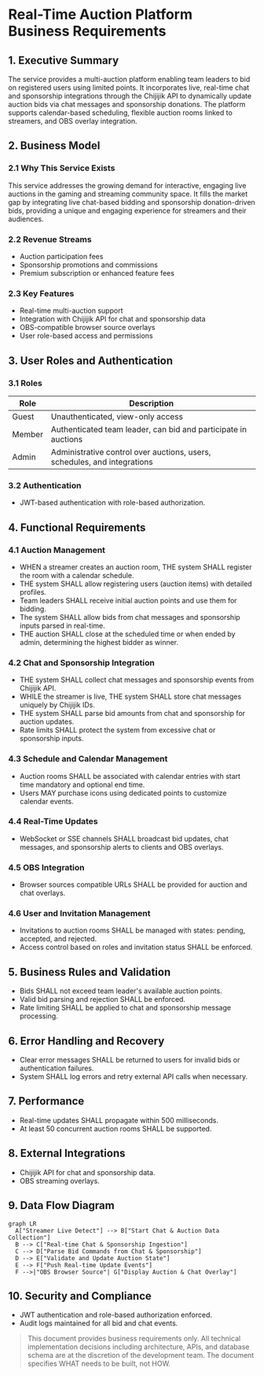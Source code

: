 # Real-Time Auction Platform Business Requirements

## 1. Executive Summary

The service provides a multi-auction platform enabling team leaders to bid on registered users using limited points. It incorporates live, real-time chat and sponsorship integrations through the Chijijik API to dynamically update auction bids via chat messages and sponsorship donations. The platform supports calendar-based scheduling, flexible auction rooms linked to streamers, and OBS overlay integration.

## 2. Business Model

### 2.1 Why This Service Exists

This service addresses the growing demand for interactive, engaging live auctions in the gaming and streaming community space. It fills the market gap by integrating live chat-based bidding and sponsorship donation-driven bids, providing a unique and engaging experience for streamers and their audiences.

### 2.2 Revenue Streams

- Auction participation fees
- Sponsorship promotions and commissions
- Premium subscription or enhanced feature fees

### 2.3 Key Features

- Real-time multi-auction support
- Integration with Chijijik API for chat and sponsorship data
- OBS-compatible browser source overlays
- User role-based access and permissions

## 3. User Roles and Authentication

### 3.1 Roles

| Role   | Description                        |
|--------|----------------------------------|
| Guest  | Unauthenticated, view-only access |
| Member | Authenticated team leader, can bid and participate in auctions |
| Admin  | Administrative control over auctions, users, schedules, and integrations |

### 3.2 Authentication

- JWT-based authentication with role-based authorization.

## 4. Functional Requirements

### 4.1 Auction Management

- WHEN a streamer creates an auction room, THE system SHALL register the room with a calendar schedule.
- THE system SHALL allow registering users (auction items) with detailed profiles.
- Team leaders SHALL receive initial auction points and use them for bidding.
- The system SHALL allow bids from chat messages and sponsorship inputs parsed in real-time.
- THE auction SHALL close at the scheduled time or when ended by admin, determining the highest bidder as winner.

### 4.2 Chat and Sponsorship Integration

- THE system SHALL collect chat messages and sponsorship events from Chijijik API.
- WHILE the streamer is live, THE system SHALL store chat messages uniquely by Chijijik IDs.
- THE system SHALL parse bid amounts from chat and sponsorship for auction updates.
- Rate limits SHALL protect the system from excessive chat or sponsorship inputs.

### 4.3 Schedule and Calendar Management

- Auction rooms SHALL be associated with calendar entries with start time mandatory and optional end time.
- Users MAY purchase icons using dedicated points to customize calendar events.

### 4.4 Real-Time Updates

- WebSocket or SSE channels SHALL broadcast bid updates, chat messages, and sponsorship alerts to clients and OBS overlays.

### 4.5 OBS Integration

- Browser sources compatible URLs SHALL be provided for auction and chat overlays.

### 4.6 User and Invitation Management

- Invitations to auction rooms SHALL be managed with states: pending, accepted, and rejected.
- Access control based on roles and invitation status SHALL be enforced.

## 5. Business Rules and Validation

- Bids SHALL not exceed team leader's available auction points.
- Valid bid parsing and rejection SHALL be enforced.
- Rate limiting SHALL be applied to chat and sponsorship message processing.

## 6. Error Handling and Recovery

- Clear error messages SHALL be returned to users for invalid bids or authentication failures.
- System SHALL log errors and retry external API calls when necessary.

## 7. Performance

- Real-time updates SHALL propagate within 500 milliseconds.
- At least 50 concurrent auction rooms SHALL be supported.

## 8. External Integrations

- Chijijik API for chat and sponsorship data.
- OBS streaming overlays.

## 9. Data Flow Diagram

```mermaid
graph LR
  A["Streamer Live Detect"] --> B["Start Chat & Auction Data Collection"]
  B --> C["Real-time Chat & Sponsorship Ingestion"]
  C --> D["Parse Bid Commands from Chat & Sponsorship"]
  D --> E["Validate and Update Auction State"]
  E --> F["Push Real-time Update Events"]
  F -->|"OBS Browser Source"| G["Display Auction & Chat Overlay"]
```

## 10. Security and Compliance

- JWT authentication and role-based authorization enforced.
- Audit logs maintained for all bid and chat events.


> This document provides business requirements only. All technical implementation decisions including architecture, APIs, and database schema are at the discretion of the development team. The document specifies WHAT needs to be built, not HOW.
